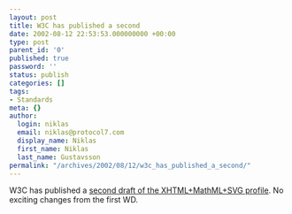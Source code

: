 ```yaml
---
layout: post
title: W3C has published a second
date: 2002-08-12 22:53:53.000000000 +00:00
type: post
parent_id: '0'
published: true
password: ''
status: publish
categories: []
tags:
- Standards
meta: {}
author:
  login: niklas
  email: niklas@protocol7.com
  display_name: Niklas
  first_name: Niklas
  last_name: Gustavsson
permalink: "/archives/2002/08/12/w3c_has_published_a_second/"
---
```

W3C has published a [second draft of the XHTML+MathML+SVG profile](http://www.w3.org/TR/2002/WD-XHTMLplusMathMLplusSVG-20020809/#changes). No exciting changes from the first WD.

